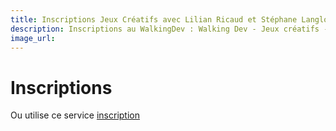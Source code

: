 ```yaml
---
title: Inscriptions Jeux Créatifs avec Lilian Ricaud et Stéphane Langlois
description: Inscriptions au WalkingDev : Walking Dev - Jeux créatifs -Lilian Ricaud et Stéphane Langlois
image_url:
---
```



# Inscriptions 

Ou utilise ce service [inscription](https://www.eventbrite.fr/e/billets-walking-dev-jeux-creatifs-lilian-ricaud-et-stephane-langlois-32463592479)
